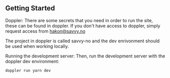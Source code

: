 ## Getting Started

Doppler:
There are some secrets that you need in order to run the site, these can be found in doppler. If you don't have access to doppler, simply request access from hakon@savvy.no

The project in doppler is called savvy-no and the dev enrivonment should be used when working locally.

Running the development server:
Then, run the development server with the doppler dev environment:

```bash
doppler run yarn dev
```
